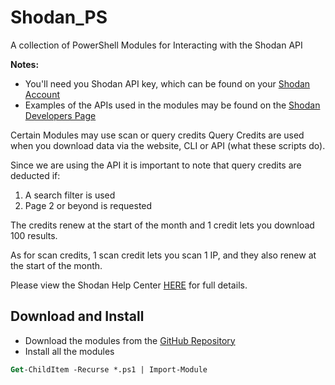 # Shodan_PS
A collection of PowerShell Modules for Interacting with the Shodan API

**Notes:**
- You'll need you Shodan API key, which can be found on your [Shodan Account](https://account.shodan.io/)
- Examples of the APIs used in the modules may be found on the [Shodan Developers Page](https://developer.shodan.io/api)

Certain Modules may use scan or query credits
Query Credits are used when you download data via the website, CLI or API (what these scripts do).

Since we are using the API it is important to note that query credits are deducted if:
   1. A search filter is used
   2. Page 2 or beyond is requested
   
The credits renew at the start of the month and 1 credit lets you download 100 results.

As for scan credits, 1 scan credit lets you scan 1 IP, and they also renew at the start of the month.

Please view the Shodan Help Center [HERE](https://help.shodan.io/the-basics/credit-types-explained) for full details.

## Download and Install
- Download the modules from the [GitHub Repository](https://github.com/simeononsecurity/Shodan_PS)
- Install all the modules
```ps
Get-ChildItem -Recurse *.ps1 | Import-Module
```
